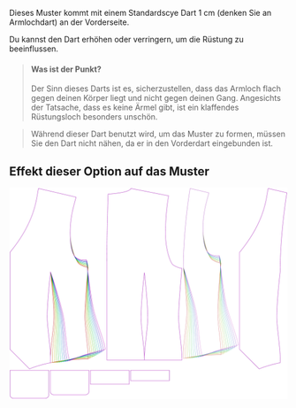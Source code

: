 
Dieses Muster kommt mit einem Standardscye Dart 1 cm (denken Sie an Armlochdart) an der Vorderseite.

Du kannst den Dart erhöhen oder verringern, um die Rüstung zu beeinflussen.

> #### Was ist der Punkt?
> 
> Der Sinn dieses Darts ist es, sicherzustellen, dass das Armloch flach gegen deinen Körper liegt und nicht gegen deinen Gang. Angesichts der Tatsache, dass es keine Ärmel gibt, ist ein klaffendes Rüstungsloch besonders unschön.

> Während dieser Dart benutzt wird, um das Muster zu formen, müssen Sie den Dart nicht nähen, da er in den Vorderdart eingebunden ist.


## Effekt dieser Option auf das Muster
![Dieses Bild zeigt den Effekt dieser Option, indem es mehrere Varianten überlagert, die einen anderen Wert für diese Option haben](wahid_frontscyedart_sample.svg "Effekt dieser Option auf das Muster")